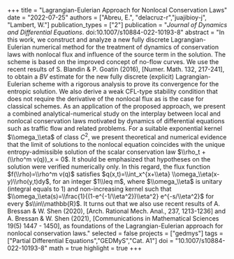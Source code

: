 +++
title = "Lagrangian-Eulerian Approach for Nonlocal Conservation Laws"
date = "2022-07-25"
authors = ["Abreu, E.", "delacruz-r","juajibioy-j", "Lambert, W."]
publication_types = ["2"]
publication = "*Journal of Dynamics and Differential Equations*. doi:10.1007/s10884-022-10193-8"
abstract = "In this work, we construct and analyze a new fully discrete Lagrangian-Eulerian numerical method for  the treatment of dynamics of conservation laws with nonlocal flux and influence of the source term in the solution. The scheme is based on the improved concept of no-flow curves. We use the recent results of S. Blandin & P. Goatin (2016), [Numer. Math. 132, 217-241], to obtain a $BV$ estimate for the new fully discrete (explicit) Lagrangian-Eulerian scheme with a rigorous analysis to prove its convergence for the entropic solution. We also derive a weak CFL-type stability condition that does not require the derivative of the nonlocal flux as is the case for classical schemes. As an application of the proposed approach, we present a combined analytical-numerical study on the interplay between local and nonlocal conservation laws motivated by dynamics of differential equations such as traffic flow and related problems. For a suitable exponential kernel $\\omega_\\eta$ of class $C^2$, we present theoretical and numerical evidence that the limit of solutions to the nonlocal equation coincides with the unique entropy-admissible solution of the scalar conservation law $\\rho_t + (\\rho^m v(q))_x = 0$. It should be emphasized that hypotheses on the solution were verified numerically only. In this regard, the flux function $f(\\rho)=\\rho^m v(q)$ satisfies $q(x,t)=\\int_x^{x+\\eta} \\omega_\\eta(x-y)\\rho(y,t)dy$, for an integer $1\\leq m$, where $\\omega_\\eta$ is unitary (integral equals to 1) and non-increasing kernel such that $\\omega_\\eta(s)=\\frac{1}{(1-e^{-1/\\eta^2})\\eta^2} e^{-s/\\eta^2}$ for every $s\\in\\mathbb{R}$. It turns out that we also use recent results of A. Bressan & W. Shen (2020), [Arch. Rational Mech. Anal., 237, 1213-1236] and A. Bressan & W. Shen (2021), [Communications in Mathematical Sciences 19(5) 1447 - 1450], as foundations of the Lagrangian-Eulerian approach for nonlocal conservation laws."
selected = false
projects = ["gedmys"]
tags =["Partial Differential Equations","GEDMyS","Cat. A1"]
doi = "10.1007/s10884-022-10193-8"
math = true
highlight = true
+++

